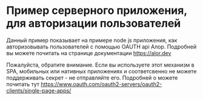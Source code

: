 # Пример серверного приложения, для авторизации пользователей

Данный пример показывает на примере node js приложения, как авторизовывать пользователей
с помощью OAUTH api Алор. Подробней вы можете почитать на странице документации 
https://alor.dev

Пожалуйста, обратите внимание. Если вы используете этот механизм в SPA, мобильных или 
нативных приложениях и соответсвенно не можете поддерживать секрет - не отправляйте 
его. Подробней о можете почитать тут https://www.oauth.com/oauth2-servers/oauth2-clients/single-page-apps/


